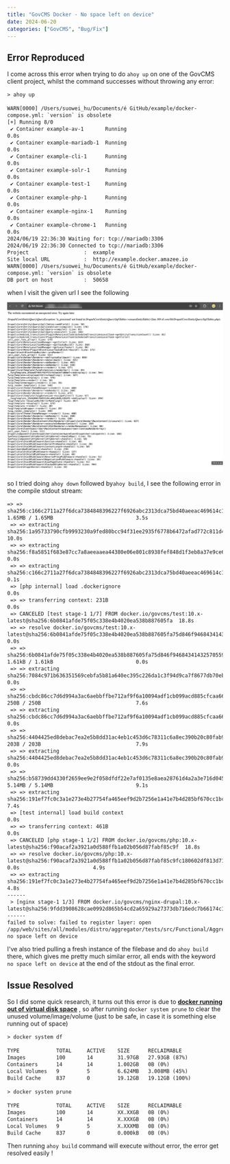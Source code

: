 ```yaml
---
title: "GovCMS Docker - No space left on device"
date: 2024-06-20
categories: ["GovCMS", "Bug/Fix"]
---
```






## Error Reproduced 

I come across this error when trying to do `ahoy up` on one of the GovCMS client project, whilst the command successes without throwing any error: 

```
> ahoy up

WARN[0000] /Users/suowei_hu/Documents/é GitHub/example/docker-compose.yml: `version` is obsolete 
[+] Running 8/0
 ✔ Container example-av-1       Running                                                                                                                   0.0s 
 ✔ Container example-mariadb-1  Running                                                                                                                   0.0s 
 ✔ Container example-cli-1      Running                                                                                                                   0.0s 
 ✔ Container example-solr-1     Running                                                                                                                   0.0s 
 ✔ Container example-test-1     Running                                                                                                                   0.0s 
 ✔ Container example-php-1      Running                                                                                                                   0.0s 
 ✔ Container example-nginx-1    Running                                                                                                                   0.0s 
 ✔ Container example-chrome-1   Running                                                                                                                   0.0s 
2024/06/19 22:36:30 Waiting for: tcp://mariadb:3306
2024/06/19 22:36:30 Connected to tcp://mariadb:3306
Project                  :  example
Site local URL           :  http://example.docker.amazee.io
WARN[0000] /Users/suowei_hu/Documents/é GitHub/example/docker-compose.yml: `version` is obsolete 
DB port on host          :  50658
```

when I visit the given url I see the following 

![2024-06-20T083732](2024-06-20T083732.jpg)

so I tried doing `ahoy down` followed by`ahoy build`, I see the following error in the compile stdout stream: 

```
=> => sha256:c166c2711a27f6dca7384848396227f6926abc2313dca75bd40aeeac469614c1 1.65MB / 1.65MB                           3.5s
 => => extracting sha256:1a95733790cfb9993230a9fed80bcc94f31ee2935f6778b6472afad772c811d4                               10.0s
 => => extracting sha256:f8a5851f683e87cc7a8aeeaaea44380e06e801c8938fef848d1f3eb8a37e9ce6                                0.0s
 => => extracting sha256:c166c2711a27f6dca7384848396227f6926abc2313dca75bd40aeeac469614c1                                0.1s
 => [php internal] load .dockerignore                                                                                    0.0s
 => => transferring context: 231B                                                                                        0.0s
 => CANCELED [test stage-1 1/7] FROM docker.io/govcms/test:10.x-latest@sha256:6b0841afde75f05c338e4b4020ea538b887605fa  18.8s
 => => resolve docker.io/govcms/test:10.x-latest@sha256:6b0841afde75f05c338e4b4020ea538b887605fa75d846f9468434143257055  0.0s
 => => sha256:6b0841afde75f05c338e4b4020ea538b887605fa75d846f94684341432570559 1.61kB / 1.61kB                           0.0s
 => => extracting sha256:7084c971b636351569cebfa5b81a640ec395c226da1c3f94d9ca7f8677db70eb                                0.0s
 => => sha256:cbdc86cc7d6d994a3ac6aebbffbe712af9f6a10094adf1cb099acd885cfcaa66 250B / 250B                               7.6s
 => => extracting sha256:cbdc86cc7d6d994a3ac6aebbffbe712af9f6a10094adf1cb099acd885cfcaa66                                0.0s
 => => sha256:4404425ed8debac7ea2e5b8dd31ac4eb1c453d6c78311c6a8ec390b20c80fab9 203B / 203B                               7.9s
 => => extracting sha256:4404425ed8debac7ea2e5b8dd31ac4eb1c453d6c78311c6a8ec390b20c80fab9                                0.0s
 => => sha256:b58739dd4330f2659ee9e2f058dfdf22e7af0135e8aea28761d4a2a3e716d045 5.14MB / 5.14MB                           9.1s
 => => extracting sha256:191ef7fc0c3a1e273e4b27754fa465eef9d2b7256e1a41e7b4d285bf670cc1bc                                7.4s
 => [test internal] load build context                                                                                   0.0s
 => => transferring context: 461B                                                                                        0.0s
 => CANCELED [php stage-1 1/2] FROM docker.io/govcms/php:10.x-latest@sha256:f90acaf2a3921a0d588ffb1a02b056d87fabf85c9f  18.8s
 => => resolve docker.io/govcms/php:10.x-latest@sha256:f90acaf2a3921a0d588ffb1a02b056d87fabf85c9fc180602df813d7188cb9e5  0.0s                        4.9s
 => => extracting sha256:191ef7fc0c3a1e273e4b27754fa465eef9d2b7256e1a41e7b4d285bf670cc1bc                                4.8s
------
 > [nginx stage-1 1/3] FROM docker.io/govcms/nginx-drupal:10.x-latest@sha256:9fdd3908628cae0992d865b54cd2a65929a27373db716edc7b66174c1044acfa:
------
failed to solve: failed to register layer: open /app/web/sites/all/modules/distro/aggregator/tests/src/Functional/AggregatorCronTest.php: no space left on device
```

I've also tried pulling a fresh instance of the filebase and do `ahoy build` there, which gives me pretty much similar error, all ends with the keyword `no space left on device` at the end of the stdout as the final error.





## Issue Resolved 

So I did some quick research, it turns out this error is due to **<u>docker running out of virtual disk space</u>** , so after running `docker system prune` to clear the unused volume/image/volume (just to be safe, in case it is something else running out of space) 

```
> docker system df

TYPE            TOTAL     ACTIVE    SIZE      RECLAIMABLE
Images          100       14        31.97GB   27.93GB (87%)
Containers      14        14        1.002GB   0B (0%)
Local Volumes   9         5         6.624MB   3.008MB (45%)
Build Cache     837       0         19.12GB   19.12GB (100%)

> docker systen prune 

TYPE            TOTAL     ACTIVE    SIZE      RECLAIMABLE
Images          100       14        XX.XXGB   0B (0%)
Containers      14        14        X.XXXGB   0B (0%)
Local Volumes   9         5         X.XXXMB   0B (0%)
Build Cache     837       0         0.000kB   0B (0%)
```

Then running `ahoy build` command will execute without error, the error get resolved easily ! 


